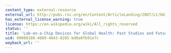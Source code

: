 ```yaml
---
content_type: external-resource
external_url: http://pubs.rsc.org/en/Content/ArticleLanding/2007/LC/b611455e
has_external_license_warning: true
license: https://en.wikipedia.org/wiki/All_rights_reserved
status: ''
title: 'Lab-on-a-Chip Devices for Global Health: Past Studies and Future Opportunities'
uid: 09608180-4889-4043-8285-bd0a0fb91e7c
wayback_url: ''
---
```

